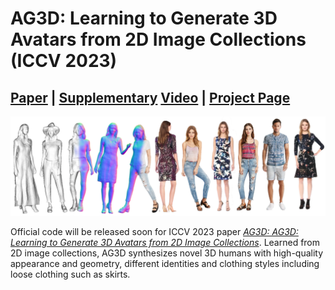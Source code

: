 # AG3D: Learning to Generate 3D Avatars from 2D Image Collections (ICCV 2023)
## [Paper](https://arxiv.org/abs/2305.02312) | [Supplementary](https://ait.ethz.ch/assets/projects/ag3d/iccv23_supplementary.pdf) [Video](https://youtu.be/niP1YhJXEBE) | [Project Page](https://zj-dong.github.io/AG3D/)

<img src="assets/teaser.png" /> 


Official code will be released soon for ICCV 2023 paper [*AG3D: AG3D: Learning to Generate 3D Avatars from 2D Image Collections*](https://arxiv.org/abs/2305.02312). Learned from 2D image collections, AG3D synthesizes novel 3D humans with high-quality appearance and geometry, different identities and clothing styles including loose clothing such as skirts.

